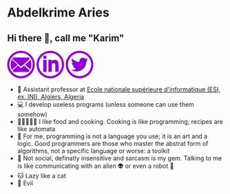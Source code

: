 # Abdelkrime Aries
## Hi there 👋, call me "Karim"
<a href="mailto:kariminfo0@gmail.com">![mail](https://github.com/kariminf/kariminf/blob/master/assets/mail.png)</a>
<a href="https://www.linkedin.com/in/karies/">![linkedin](https://github.com/kariminf/kariminf/blob/master/assets/linkedin.png)</a>
<a href="https://twitter.com/kariminf">![twitter](https://github.com/kariminf/kariminf/blob/master/assets/twitter.png)</a>

- 📖 Assistant professor at <a href="https://www.esi.dz/">Ecole nationale supérieure d'informatique (ESI, ex. INI), Algiers, Algeria</a>
- 💻 I develop useless programs (unless someone can use them somehow)
- 🍔🌮🍙🍝🍰 I like food and cooking. Cooking is like programming; recipes are like automata
- 🎯 For me, programming is not a language you use; it is an art and a logic. Good programmers are those who master the abstrat form of algorithms, not a specific language or worse: a toolkit
- 👥 Not social, definatly insensitive and sarcasm is my gem. Talking to me is like communicating with an alien 👽 or even a robot 🤖
- 🐱 Lazy like a cat
- 👿 Evil 
